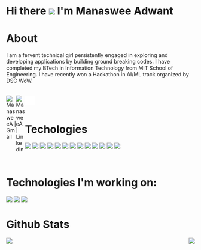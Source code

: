 # Hi there <img src="https://github.com/TheDudeThatCode/TheDudeThatCode/blob/master/Assets/Hi.gif" width="29px"> I'm Manaswee Adwant
# About
<p>I am a fervent technical girl persistently engaged in exploring and developing applications by building ground breaking codes. I have completed my BTech in Information Technology from MIT School of Engineering. I have recently won a Hackathon in AI/ML track organized by DSC WoW. </p>

<br>
<a href="mailto:manaswee25445@gmail.com">
    <img align="left" alt="ManasweeA | Gmail" width="26px" src="https://github.com/TheDudeThatCode/TheDudeThatCode/blob/master/Assets/Gmail.svg" />
</a>
<a href="https://www.linkedin.com/in/manaswee0612/">
    <img align="left" alt="ManasweeA | Linkedin" width="24px" src="https://github.com/TheDudeThatCode/TheDudeThatCode/blob/master/Assets/Linkedin.svg" />
</a>
<a href="https://github.com/ManasweeA">
    <img align="left" alt="ManasweeA | Github" width="26px" src="https://raw.githubusercontent.com/Delta456/Delta456/master/img/github.png" />
</a>
<br><br>

# Techologies 
<p>
<img src="https://img.shields.io/badge/Python-3776AB?style=for-the-badge&logo=python&logoColor=white">
<img src="https://img.shields.io/badge/C%2B%2B-00599C?style=for-the-badge&logo=c%2B%2B&logoColor=white">
<img src = "https://img.shields.io/badge/HTML5-E34F26?style=for-the-badge&logo=html5&logoColor=white">
<img src = "https://img.shields.io/badge/CSS3-1572B6?style=for-the-badge&logo=css3&logoColor=white">
<!-- <img src="https://img.shields.io/badge/-Bootstrap-563D7C?style=flat&logo=bootstrap&logoColor=white"> -->
<img src="	https://img.shields.io/badge/JavaScript-F7DF1E?style=for-the-badge&logo=javascript&logoColor=black">
<img src="https://img.shields.io/badge/Django-092E20?style=for-the-badge&logo=django&logoColor=green">
<img src="https://img.shields.io/badge/Flask-000000?style=for-the-badge&logo=flask&logoColor=white">
<img src="https://img.shields.io/badge/sqlite-%2307405e.svg?style=for-the-badge&logo=sqlite&logoColor=white">
<img src="https://img.shields.io/badge/MySQL-00000F?style=for-the-badge&logo=mysql&logoColor=white">
<img src="https://img.shields.io/badge/MongoDB-4EA94B?style=for-the-badge&logo=mongodb&logoColor=white">
<img src="https://img.shields.io/badge/Git-F05032?style=for-the-badge&logo=git&logoColor=white">
<img src="http://img.shields.io/badge/-Github-000000?style=flat&logo=github&logoColor=FFFFFF">
<img src="https://img.shields.io/badge/Visual_Studio_Code-0078D4?style=for-the-badge&logo=visual%20studio%20code&logoColor=white">
</p>
<br>

# Technologies I'm working on:

<p>
<img src="https://img.shields.io/badge/Node.js-339933?style=for-the-badge&logo=nodedotjs&logoColor=white">
<img src ="https://img.shields.io/badge/AngularJS-E23237?style=for-the-badge&logo=angularjs&logoColor=white">
<img src="https://img.shields.io/badge/Express.js-000000?style=for-the-badge&logo=express&logoColor=white">    
</p> 

# Github Stats
<p>
<img align="left" src="https://github-readme-stats.vercel.app/api?username=ManasweeA&theme=blue-green&show_icons=true">
<img align="right" src="https://github-readme-stats.vercel.app/api/top-langs/?username=safir72347&layout=compact&count_private=true&theme=blue-green&show_icons=true" />
</p>


<!--
**ManasweeA/ManasweeA** is a ✨ _special_ ✨ repository because its `README.md` (this file) appears on your GitHub profile.

Here are some ideas to get you started:

- 🔭 I’m currently working on ...
- 🌱 I’m currently learning ...
- 👯 I’m looking to collaborate on ...
- 🤔 I’m looking for help with ...
- 💬 Ask me about ...
- 📫 How to reach me: ...
- 😄 Pronouns: ...
- ⚡ Fun fact: ...
-->
